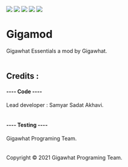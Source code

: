 ![](https://img.shields.io/circleci/build/github/samyarsadat/Gigawhat-Essentials) ![](https://img.shields.io/github/license/samyarsadat/Gigawhat-Essentials?color=blue) ![](https://img.shields.io/github/v/release/samyarsadat/Gigawhat-Essentials?display_name=tag&include_prereleases&label=version) ![](https://img.shields.io/github/languages/top/samyarsadat/Gigawhat-Essentials?color=blueviolet) ![](https://img.shields.io/github/issues/samyarsadat/Gigawhat-Essentials)

# Gigamod

Gigawhat Essentials a mod by Gigawhat. <br>
 <br>

## Credits :

#### ---- Code ----

Lead developer : Samyar Sadat Akhavi. <br>
 <br>

#### ---- Testing ----

Gigawhat Programing Team. <br>
 <br>
 <br>
Copyright © 2021 Gigawhat Programing Team.
